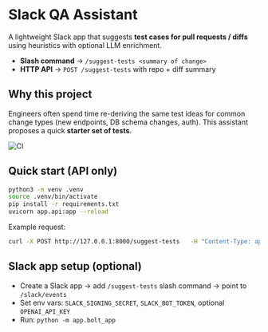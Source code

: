 # Slack QA Assistant

A lightweight Slack app that suggests **test cases for pull requests / diffs** using heuristics with optional LLM enrichment. 

- **Slash command** → `/suggest-tests <summary of change>`
- **HTTP API** → `POST /suggest-tests` with repo + diff summary

## Why this project
Engineers often spend time re-deriving the same test ideas for common change types (new endpoints, DB schema changes, auth). This assistant proposes a quick **starter set of tests**.

![CI](https://github.com/pushkarsambhus/slack-qa-assistant/actions/workflows/ci.yml/badge.svg)

## Quick start (API only)
```bash
python3 -m venv .venv
source .venv/bin/activate
pip install -r requirements.txt
uvicorn app.api:app --reload
```

Example request:
```bash
curl -X POST http://127.0.0.1:8000/suggest-tests   -H "Content-Type: application/json"   -d '{"repo":"payments-service","diff":"added endpoint /transactions and a schema change"}'
```

## Slack app setup (optional)
- Create a Slack app → add `/suggest-tests` slash command → point to `/slack/events`
- Set env vars: `SLACK_SIGNING_SECRET`, `SLACK_BOT_TOKEN`, optional `OPENAI_API_KEY`
- Run: `python -m app.bolt_app`
